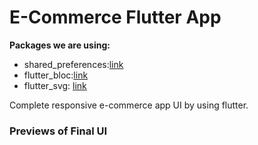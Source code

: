 # E-Commerce Flutter App

**Packages we are using:**
- shared_preferences:[link](https://pub.dev/packages/shared_preferences)
- flutter_bloc:[link](https://pub.dev/packages/flutter_bloc)
- flutter_svg: [link](https://pub.dev/packages/flutter_svg)

Complete responsive e-commerce app UI by using flutter.

### Previews of Final UI

